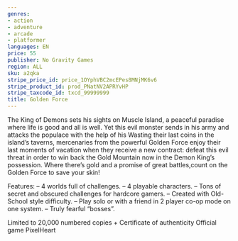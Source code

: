 ```yaml
---
genres:
- action
- adventure
- arcade
- platformer
languages: EN
price: 55
publisher: No Gravity Games
region: ALL
sku: a2qka
stripe_price_id: price_1OYphVBC2mcEPes8MNjMK6v6
stripe_product_id: prod_PNatNV2APRYvHP
stripe_taxcode_id: txcd_99999999
title: Golden Force
---
```


The King of Demons sets his sights on Muscle Island, a peaceful paradise where life is good and all is well. Yet this evil monster sends in his army and attacks the populace with the help of his Wasting their last coins in the island’s taverns, mercenaries from the powerful Golden Force enjoy their last moments of vacation when they receive a new contract: defeat this evil threat in order to win back the Gold Mountain now in the Demon King’s possession.
Where there’s gold and a promise of great battles,count on the Golden Force to save your skin!

Features:
– 4 worlds full of challenges.
– 4 playable characters.
– Tons of secret and obscured challenges for hardcore gamers.
– Created with Old-School style difficulty.
– Play solo or with a friend in 2 player co-op mode on one system.
– Truly fearful “bosses”.

Limited to 20,000 numbered copies + Certificate of authenticity Official game PixelHeart